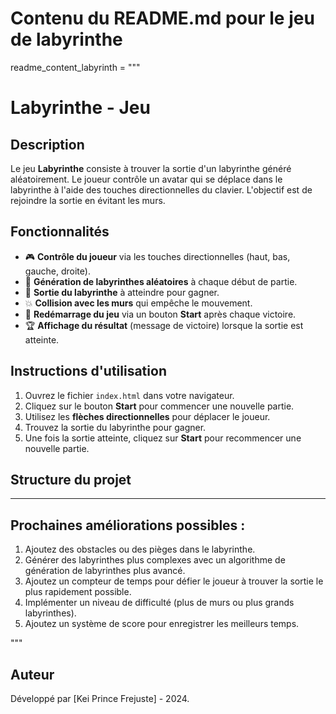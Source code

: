 # Contenu du README.md pour le jeu de labyrinthe
readme_content_labyrinth = """
# Labyrinthe - Jeu

## Description

Le jeu **Labyrinthe** consiste à trouver la sortie d'un labyrinthe généré aléatoirement. Le joueur contrôle un avatar qui se déplace dans le labyrinthe à l'aide des touches directionnelles du clavier. L'objectif est de rejoindre la sortie en évitant les murs.

## Fonctionnalités

- 🎮 **Contrôle du joueur** via les touches directionnelles (haut, bas, gauche, droite).
- 🔄 **Génération de labyrinthes aléatoires** à chaque début de partie.
- 🚪 **Sortie du labyrinthe** à atteindre pour gagner.
- 💥 **Collision avec les murs** qui empêche le mouvement.
- 🔄 **Redémarrage du jeu** via un bouton **Start** après chaque victoire.
- 🏆 **Affichage du résultat** (message de victoire) lorsque la sortie est atteinte.

## Instructions d'utilisation

1. Ouvrez le fichier `index.html` dans votre navigateur.
2. Cliquez sur le bouton **Start** pour commencer une nouvelle partie.
3. Utilisez les **flèches directionnelles** pour déplacer le joueur.
4. Trouvez la sortie du labyrinthe pour gagner.
5. Une fois la sortie atteinte, cliquez sur **Start** pour recommencer une nouvelle partie.

## Structure du projet

---

## Prochaines améliorations possibles :
1. Ajoutez des obstacles ou des pièges dans le labyrinthe.
2. Générer des labyrinthes plus complexes avec un algorithme de génération de labyrinthes plus avancé.
3. Ajoutez un compteur de temps pour défier le joueur à trouver la sortie le plus rapidement possible.
4. Implémenter un niveau de difficulté (plus de murs ou plus grands labyrinthes).
5. Ajoutez un système de score pour enregistrer les meilleurs temps.

"""
## Auteur

Développé par [Kei Prince Frejuste] - 2024.
